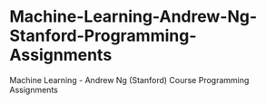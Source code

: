 # Machine-Learning-Andrew-Ng-Stanford-Programming-Assignments
Machine Learning - Andrew Ng (Stanford) Course Programming Assignments
